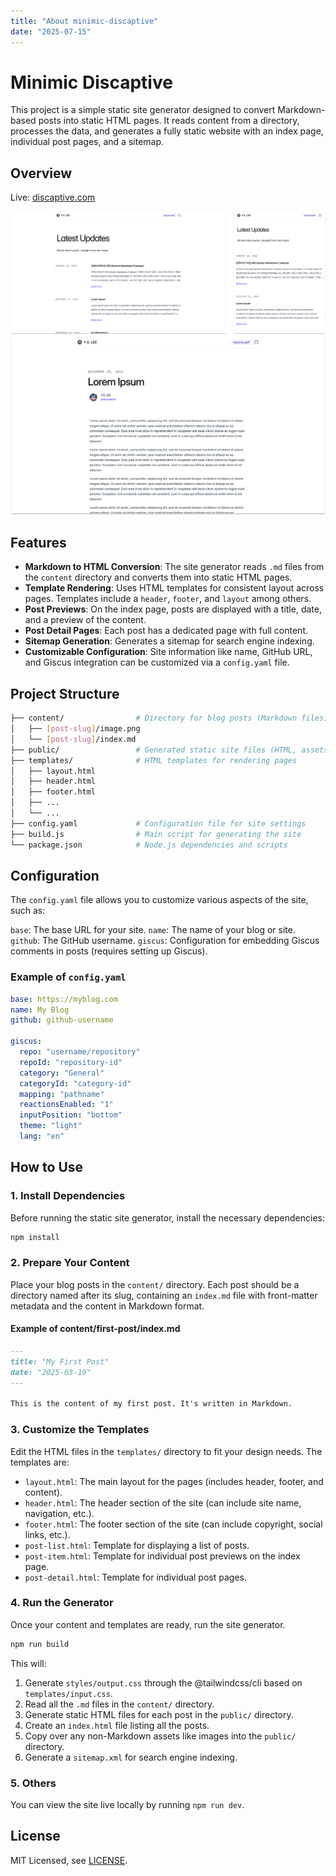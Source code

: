 ```yaml
---
title: "About minimic-discaptive"
date: "2025-07-15"
---
```


# Minimic Discaptive

This project is a simple static site generator designed to convert Markdown-based posts into static HTML pages. It reads content from a directory, processes the data, and generates a fully static website with an index page, individual post pages, and a sitemap.

## Overview

Live: [discaptive.com](https://discaptive.com)

![1](1.png)
![2](2.png)

## Features

- **Markdown to HTML Conversion**: The site generator reads `.md` files from the `content` directory and converts them into static HTML pages.
- **Template Rendering**: Uses HTML templates for consistent layout across pages. Templates include a `header`, `footer`, and `layout` among others.
- **Post Previews**: On the index page, posts are displayed with a title, date, and a preview of the content.
- **Post Detail Pages**: Each post has a dedicated page with full content.
- **Sitemap Generation**: Generates a sitemap for search engine indexing.
- **Customizable Configuration**: Site information like name, GitHub URL, and Giscus integration can be customized via a `config.yaml` file.

## Project Structure

```bash
├── content/                # Directory for blog posts (Markdown files)
│   ├── [post-slug]/image.png
│   └── [post-slug]/index.md
├── public/                 # Generated static site files (HTML, assets)
├── templates/              # HTML templates for rendering pages
│   ├── layout.html
│   ├── header.html
│   ├── footer.html
│   ├── ...
│   └── ...
├── config.yaml             # Configuration file for site settings
├── build.js                # Main script for generating the site
└── package.json            # Node.js dependencies and scripts
```

## Configuration

The `config.yaml` file allows you to customize various aspects of the site, such as:

`base`: The base URL for your site.
`name`: The name of your blog or site.
`github`: The GitHub username.
`giscus`: Configuration for embedding Giscus comments in posts (requires setting up Giscus).

### Example of `config.yaml`

```yaml
base: https://myblog.com
name: My Blog
github: github-username

giscus:
  repo: "username/repository"
  repoId: "repository-id"
  category: "General"
  categoryId: "category-id"
  mapping: "pathname"
  reactionsEnabled: "1"
  inputPosition: "bottom"
  theme: "light"
  lang: "en"
```

## How to Use

### 1. Install Dependencies

Before running the static site generator, install the necessary dependencies:

```bash
npm install
```

### 2. Prepare Your Content

Place your blog posts in the `content/` directory. Each post should be a directory named after its slug, containing an `index.md` file with front-matter metadata and the content in Markdown format.

#### Example of content/first-post/index.md

```markdown
---
title: "My First Post"
date: "2025-03-19"
---

This is the content of my first post. It's written in Markdown.
```

### 3. Customize the Templates

Edit the HTML files in the `templates/` directory to fit your design needs. The templates are:

- `layout.html`: The main layout for the pages (includes header, footer, and content).
- `header.html`: The header section of the site (can include site name, navigation, etc.).
- `footer.html`: The footer section of the site (can include copyright, social links, etc.).
- `post-list.html`: Template for displaying a list of posts.
- `post-item.html`: Template for individual post previews on the index page.
- `post-detail.html`: Template for individual post pages.

### 4. Run the Generator

Once your content and templates are ready, run the site generator.

```bash
npm run build
```

This will:

1. Generate `styles/output.css` through the @tailwindcss/cli based on `templates/input.css`.
2. Read all the `.md` files in the `content/` directory.
3. Generate static HTML files for each post in the `public/` directory.
4. Create an `index.html` file listing all the posts.
5. Copy over any non-Markdown assets like images into the `public/` directory.
6. Generate a `sitemap.xml` for search engine indexing.

### 5. Others

You can view the site live locally by running `npm run dev`.

## License

MIT Licensed, see [LICENSE](https://github.com/discaptive/minimic-discaptive/blob/main/LICENSE).
